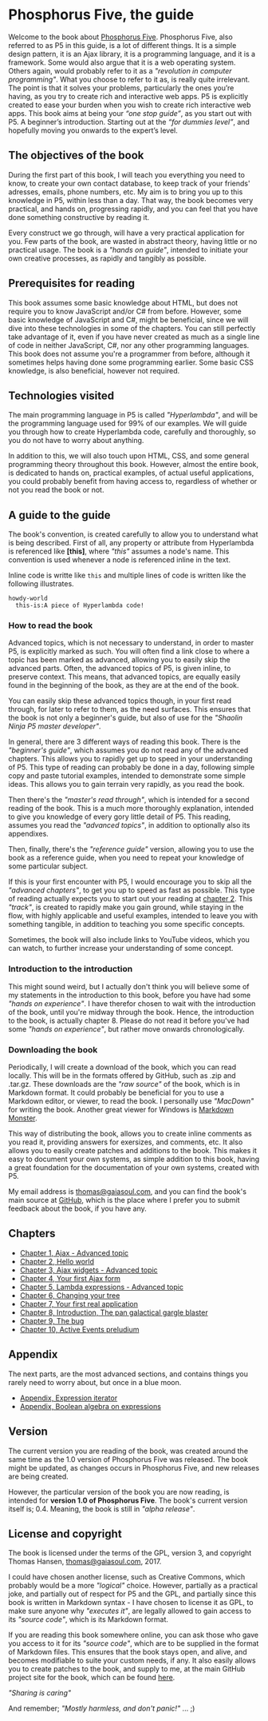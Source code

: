 # Phosphorus Five, the guide

Welcome to the book about [Phosphorus Five](https://github.com/polterguy/phosphorusfive). Phosphorus Five, also referred to as P5 in this guide, is a lot of different things. It is a simple design pattern, it is an Ajax library, it is a programming language, and it is a framework. Some would also argue that it is a web operating system. Others again, would probably refer to it as a *"revolution in computer programming"*. What you choose to refer to it as, is really quite irrelevant. The point is that it solves your problems, particularly the ones you’re having, as you try to create rich and interactive web apps. P5 is explicitly created to ease your burden when you wish to create rich interactive web apps. This book aims at being your _“one stop guide”_, as you start out with P5. A beginner’s introduction. Starting out at the _“for dummies level”_, and hopefully moving you onwards to the expert’s level.

## The objectives of the book

During the first part of this book, I will teach you everything you need to know, to create your own contact database, to keep track of your friends' adresses, emails, phone numbers, etc. My aim is to bring you up to this knowledge in P5, within less than a day. That way, the book becomes very practical, and hands on, progressing rapidly, and you can feel that you have done something constructive by reading it.

Every construct we go through, will have a very practical application for you. Few parts of the book, are wasted in abstract theory, having little or no practical usage. The book is a *"hands on guide"*, intended to initiate your own creative processes, as rapidly and tangibly as possible.

## Prerequisites for reading

This book assumes some basic knowledge about HTML, but does not require you to know JavaScript and/or C# from before. However, some basic knowledge of JavaScript and C#, might be beneficial, since we will dive into these technologies in some of the chapters. You can still perfectly take advantage of it, even if you have never created as much as a single line of code in neither JavaScript, C#, nor any other programming languages. This book does not assume you're a programmer from before, although it sometimes helps having done some programming earlier. Some basic CSS knowledge, is also beneficial, however not required.

## Technologies visited

The main programming language in P5 is called *"Hyperlambda"*, and will be the programming language used for 99% of our examples. We will guide you through how to create Hyperlambda code, carefully and thoroughly, so you do not have to worry about anything.

In addition to this, we will also touch upon HTML, CSS, and some general programming theory throughout this book. However, almost the entire book, is dedicated to hands on, practical examples, of actual useful applications, you could probably benefit from having access to, regardless of whether or not you read the book or not.

## A guide to the guide

The book's convention, is created carefully to allow you to understand what is being described. First of all, any property or attribute from Hyperlambda is referenced like **[this]**, where *"this"* assumes a node's name. This convention is used whenever a node is referenced inline in the text.

Inline code is writte like `this` and multiple lines of code is written like the following illustrates.

```
howdy-world
  this-is:A piece of Hyperlambda code!
```

### How to read the book

Advanced topics, which is not necessary to understand, in order to master P5, is explicitly marked as such. You will often find a link close to where a topic has been marked as advanced, allowing you to easily skip the advanced parts. Often, the advanced topics of P5, is given inline, to preserve context. This means, that advanced topics, are equally easily found in the beginning of the book, as they are at the end of the book.

You can easily skip these advanced topics though, in your first read through, for later to refer to them, as the need surfaces. This ensures that the book is not only a beginner's guide, but also of use for the *"Shaolin Ninja P5 master developer"*.

In general, there are 3 different ways of reading this book. There is the *"beginner's guide"*, which assumes you do not read any of the advanced chapters. This allows you to rapidly get up to speed in your understanding of P5. This type of reading can probably be done in a day, following simple copy and paste tutorial examples, intended to demonstrate some simple ideas. This allows you to gain terrain very rapidly, as you read the book.

Then there's the *"master's read through"*, which is intended for a second reading of the book. This is a much more thoroughly explanation, intended to give you knowledge of every gory little detail of P5. This reading, assumes you read the *"advanced topics"*, in addition to optionally also its appendixes.

Then, finally, there's the *"reference guide"* version, allowing you to use the book as a reference guide, when you need to repeat your knowledge of some particular subject.

If this is your first encounter with P5, I would encourage you to skip all the *"advanced chapters"*, to get you up to speed as fast as possible. This type of reading actually expects you to start out your reading at [chapter 2](chapter-2.md). This *"track"*, is created to rapidly make you gain ground, while staying in the flow, with highly applicable and useful examples, intended to leave you with something tangible, in addition to teaching you some specific concepts.

Sometimes, the book will also include links to YouTube videos, which you can watch, to further increase your understanding of some concept.

### Introduction to the introduction

This might sound weird, but I actually don't think you will believe some of my statements in the introduction to this book, before you have had some *"hands on experience"*. I have therefor chosen to wait with the introduction of the book, until you're midway through the book. Hence, the introduction to the book, is actually chapter 8. Please do not read it before you've had some *"hands on experience"*, but rather move onwards chronologically.

### Downloading the book

Periodically, I will create a download of the book, which you can read locally. This will be in the formats offered by GitHub, such as .zip and .tar.gz. These downloads are the *"raw source"* of the book, which is in Markdown format. It could probably be beneficial for you to use a Markdown editor, or viewer, to read the book. I personally use *"MacDown"* for writing the book. Another great viewer for Windows is [Markdown Monster](https://markdownmonster.west-wind.com/).

This way of distributing the book, allows you to create inline comments as you read it, providing answers for exersizes, and comments, etc. It also allows you to easily create patches and additions to the book. This makes it easy to document your own systems, as simple addition to this book, having a great foundation for the documentation of your own systems, created with P5.

My email address is thomas@gaiasoul.com, and you can find the book's main source at [GitHub](https://github.com/polterguy/phosphorusfive-dox), which is the place where I prefer you to submit feedback about the book, if you have any.

## Chapters

- [Chapter 1, Ajax - Advanced topic](chapter-1.md)
- [Chapter 2, Hello world](chapter-2.md)
- [Chapter 3, Ajax widgets - Advanced topic](chapter-3.md)
- [Chapter 4, Your first Ajax form](chapter-4.md)
- [Chapter 5, Lambda expressions - Advanced topic](chapter-5.md)
- [Chapter 6, Changing your tree](chapter-6.md)
- [Chapter 7, Your first real application](chapter-7.md)
- [Chapter 8, Introduction, The pan galactical gargle blaster](chapter-8.md)
- [Chapter 9, The bug](chapter-9.md)
- [Chapter 10, Active Events preludium](chapter-10.md)

## Appendix

The next parts, are the most advanced sections, and contains things you rarely need to worry about, but once in a blue moon.

- [Appendix, Expression iterator](appendix-expressions-iterators.md)
- [Appendix, Boolean algebra on expressions](appendix-expressions-boolean-algebra.md)

## Version

The current version you are reading of the book, was created around the same time as the 1.0 version of Phosphorus Five was released. The book might be updated, as changes occurs in Phosphorus Five, and new releases are being created.

However, the particular version of the book you are now reading, is intended for **version 1.0 of Phosphorus Five**. The book's current version itself is; 0.4. Meaning, the book is still in *"alpha release"*.

## License and copyright

The book is licensed under the terms of the GPL, version 3, and copyright Thomas Hansen, thomas@gaiasoul.com, 2017.

I could have chosen another license, such as Creative Commons, which probably would be a more *"logical"* choice. However, partially as a practical joke, and partially out of respect for P5 and the GPL, and partially since this book is written in Markdown syntax - I have chosen to license it as GPL, to make sure anyone why *"executes it"*, are legally allowed to gain access to its *"source code"*, which is its Markdown format.

If you are reading this book somewhere online, you can ask those who gave you access to it for its *"source code"*, which are to be supplied in the format of Markdown files. This ensures that the book stays open, and alive, and becomes modifiable to suite your custom needs, if any. It also easily allows you to create patches to the book, and supply to me, at the main GitHub project site for the book, which can be found [here](https://github.com/polterguy/phosphorusfive-dox).

*"Sharing is caring"*

And remember; *"Mostly harmless, and don't panic!"* ... ;)